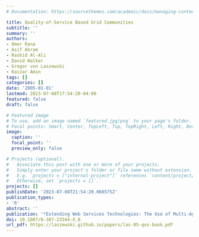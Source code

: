 ```yaml
---
# Documentation: https://sourcethemes.com/academic/docs/managing-content/

title: Quality-of-Service Based Grid Communities
subtitle: ''
summary: ''
authors:
- Omer Rana
- Asif Akram
- Rashid Al-Ali
- David Walker
- Gregor von Laszewski
- Kaizar Amin
tags: []
categories: []
date: '2005-01-01'
lastmod: 2023-07-08T17:54:20-04:00
featured: false
draft: false

# Featured image
# To use, add an image named `featured.jpg/png` to your page's folder.
# Focal points: Smart, Center, TopLeft, Top, TopRight, Left, Right, BottomLeft, Bottom, BottomRight.
image:
  caption: ''
  focal_point: ''
  preview_only: false

# Projects (optional).
#   Associate this post with one or more of your projects.
#   Simply enter your project's folder or file name without extension.
#   E.g. `projects = ["internal-project"]` references `content/project/deep-learning/index.md`.
#   Otherwise, set `projects = []`.
projects: []
publishDate: '2023-07-08T21:54:20.060575Z'
publication_types:
- '6'
abstract: ''
publication: '*Extending Web Services Technologies: The Use of Multi-Agent Approaches*'
doi: 10.1007/0-387-23344-X_8
url_pdf: https://laszewski.github.io/papers/las-05-qos-book.pdf
---
```

